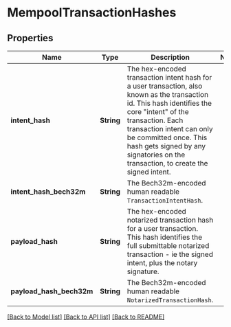 # MempoolTransactionHashes

## Properties

Name | Type | Description | Notes
------------ | ------------- | ------------- | -------------
**intent_hash** | **String** | The hex-encoded transaction intent hash for a user transaction, also known as the transaction id. This hash identifies the core \"intent\" of the transaction. Each transaction intent can only be committed once. This hash gets signed by any signatories on the transaction, to create the signed intent.  | 
**intent_hash_bech32m** | **String** | The Bech32m-encoded human readable `TransactionIntentHash`. | 
**payload_hash** | **String** | The hex-encoded notarized transaction hash for a user transaction. This hash identifies the full submittable notarized transaction - ie the signed intent, plus the notary signature.  | 
**payload_hash_bech32m** | **String** | The Bech32m-encoded human readable `NotarizedTransactionHash`. | 

[[Back to Model list]](../README.md#documentation-for-models) [[Back to API list]](../README.md#documentation-for-api-endpoints) [[Back to README]](../README.md)


